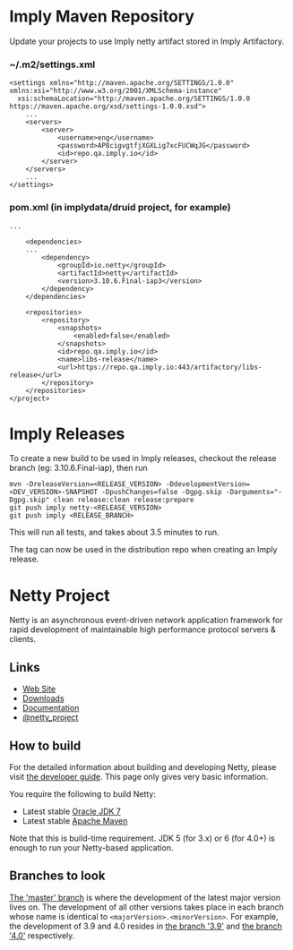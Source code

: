 # Imply Maven Repository

Update your projects to use Imply netty artifact stored in Imply Artifactory.

### ~/.m2/settings.xml

```
<settings xmlns="http://maven.apache.org/SETTINGS/1.0.0" xmlns:xsi="http://www.w3.org/2001/XMLSchema-instance"
  xsi:schemaLocation="http://maven.apache.org/SETTINGS/1.0.0 https://maven.apache.org/xsd/settings-1.0.0.xsd">
    ...
    <servers>
        <server>
            <username>eng</username>
            <password>AP8cigvgtfjXGXLig7xcFUCWqJG</password>
            <id>repo.qa.imply.io</id>
        </server>
    </servers>
    ...
</settings>
```

### pom.xml (in implydata/druid project, for example)

```
...

    <dependencies>
    ...
        <dependency>
            <groupId>io.netty</groupId>
            <artifactId>netty</artifactId>
            <version>3.10.6.Final-iap3</version>
        </dependency>
    </dependencies>

    <repositories>
        <repository>
            <snapshots>
                <enabled>false</enabled>
            </snapshots>
            <id>repo.qa.imply.io</id>
            <name>libs-release</name>
            <url>https://repo.qa.imply.io:443/artifactory/libs-release</url>
        </repository>
    </repositories>
</project>
```



# Imply Releases

To create a new build to be used in Imply releases, checkout the release branch (eg: 3.10.6.Final-iap), then run

```
mvn -DreleaseVersion=<RELEASE_VERSION> -DdevelopmentVersion=<DEV_VERSION>-SNAPSHOT -DpushChanges=false -Dgpg.skip -Darguments="-Dgpg.skip" clean release:clean release:prepare
git push imply netty-<RELEASE_VERSION>
git push imply <RELEASE_BRANCH>
```

This will run all tests, and takes about 3.5 minutes to run.

The tag can now be used in the distribution repo when creating an Imply release.

# Netty Project

Netty is an asynchronous event-driven network application framework for rapid development of maintainable high performance protocol servers & clients.

## Links

* [Web Site](http://netty.io/)
* [Downloads](http://netty.io/downloads.html)
* [Documentation](http://netty.io/wiki/)
* [@netty_project](https://twitter.com/netty_project)

## How to build

For the detailed information about building and developing Netty, please visit [the developer guide](http://netty.io/wiki/developer-guide.html).  This page only gives very basic information.

You require the following to build Netty:

* Latest stable [Oracle JDK 7](http://www.oracle.com/technetwork/java/)
* Latest stable [Apache Maven](http://maven.apache.org/)

Note that this is build-time requirement.  JDK 5 (for 3.x) or 6 (for 4.0+) is enough to run your Netty-based application.

## Branches to look

[The 'master' branch](https://github.com/netty/netty/tree/master) is where the development of the latest major version lives on.  The development of all other versions takes place in each branch whose name is identical to `<majorVersion>.<minorVersion>`.  For example, the development of 3.9 and 4.0 resides in [the branch '3.9'](https://github.com/netty/netty/tree/3.9) and [the branch '4.0'](https://github.com/netty/netty/tree/4.0) respectively.
